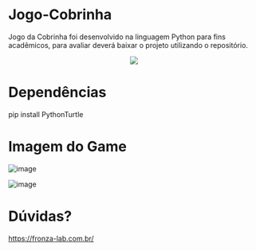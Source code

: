 # Jogo-Cobrinha

Jogo da Cobrinha foi desenvolvido na linguagem Python para fins acadêmicos, para avaliar deverá baixar o projeto utilizando o repositório. 

<p align="center">
  <a href="https://skillicons.dev">
    <img src="https://skillicons.dev/icons?i=git,py,bash,code" />
  </a>
</p>

# Dependências

pip install PythonTurtle

# Imagem do Game
![image](https://github.com/MickaelFronza/Jogo-Cobrinha/assets/24191077/3e996215-b103-4b43-91a9-fe3766c038fb)


![image](https://github.com/MickaelFronza/Jogo-Cobrinha/assets/24191077/9a914418-0093-4277-9d79-e0be17e87786)

# Dúvidas? 
https://fronza-lab.com.br/

